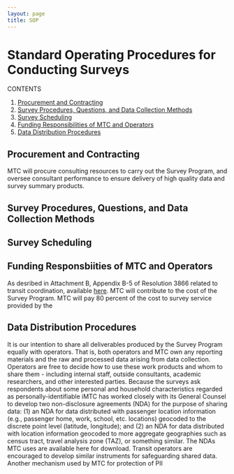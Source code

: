 ```yaml
---
layout: page
title: SOP
---
```


# Standard Operating Procedures for Conducting Surveys

CONTENTS

1. [Procurement and Contracting](#procurement-and-contracting)
2. [Survey Procedures, Questions, and Data Collection Methods](#survey-procedures-questions)
3. [Survey Scheduling](#survey-scheduling)
4. [Funding Responsibilities of MTC and Operators](#funding-responsibilities)
5. [Data Distribution Procedures](#data-distribution-procedures)


## Procurement and Contracting


MTC will procure consulting resources to carry out the Survey Program, and oversee consultant performance to ensure delivery of high quality data and survey summary products. 













## Survey Procedures, Questions, and Data Collection Methods















## Survey Scheduling











## Funding Responsbiities of MTC and Operators


As desribed in Attachment B, Appendix B-5 of Resolution 3866 related to transit coordination, available [here](https://mtcdrive.box.com/Resolution-3866-Amendment). MTC will contribute to the cost of the Survey Program. MTC will pay 80 percent of the cost to survey service provided by the 












## Data Distribution Procedures

It is our intention to share all deliverables produced by the Survey Program equally with operators. That is, both operators and MTC own any reporting materials and the raw and processed data arising from data collection. Operators are free to decide how to use these work products and whom to share them - including internal staff, outside consultants, academic researchers, and other interested parties. Because the surveys ask respondents about some personal and household characteristics regarded as personally-identifiable iMTC has worked closely with its General Counsel to develop two non-disclosure agreements (NDA) for the purpose of sharing data: (1) an NDA for data distributed with passenger location information (e.g., passenger home, work, school, etc. locations) geocoded to the discrete point level (latitude, longitude); and (2) an NDA for data distributed with location information geocoded to more aggregate geographies such as census tract, travel analysis zone (TAZ), or something similar. The NDAs MTC uses are available here for download. Transit operators are encouraged to develop similar instruments for safeguarding shared data. Another mechanism used by MTC for protection of PII 